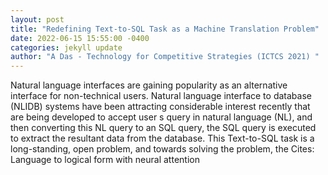 ```yaml
--- 
layout: post 
title: "Redefining Text-to-SQL Task as a Machine Translation Problem" 
date: 2022-06-15 15:55:00 -0400 
categories: jekyll update 
author: "A Das - Technology for Competitive Strategies (ICTCS 2021) " 
--- 
```

Natural language interfaces are gaining popularity as an alternative interface for non-technical users. Natural language interface to database (NLIDB) systems have been attracting considerable interest recently that are being developed to accept user s query in natural language (NL), and then converting this NL query to an SQL query, the SQL query is executed to extract the resultant data from the database. This Text-to-SQL task is a long-standing, open problem, and towards solving the problem, the Cites: Language to logical form with neural attention